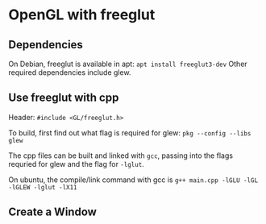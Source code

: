 # OpenGL with freeglut

## Dependencies

On Debian, freeglut is available in apt: `apt install freeglut3-dev`
Other required dependencies include glew. 

## Use freeglut with cpp

Header: `#include <GL/freeglut.h>`

To build, first find out what flag is required for glew: `pkg --config --libs glew`

The cpp files can be built and linked with `gcc`, passing into the flags requried for glew and the flag for `-lglut`.

On ubuntu, the compile/link command with gcc is `g++ main.cpp -lGLU -lGL -lGLEW -lglut -lX11`

## Create a Window

